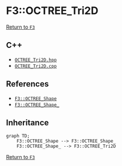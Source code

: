 # F3::OCTREE_Tri2D

[Return to `F3`](/docs/F3.md)

## C++

- [`OCTREE_Tri2D.hpp`](/c++/include/OCTREE_Tri2D.hpp)
- [`OCTREE_Tri2D.cpp`](/c++/source/OCTREE_Tri2D.cpp)

## References

- [`F3::OCTREE_Shape`](/docs/F3/OCTREE_Shape.md)
- [`F3::OCTREE_Shape_`](/docs/F3/OCTREE_Shape_.md)

## Inheritance

```mermaid
graph TD;
    F3::OCTREE_Shape --> F3::OCTREE_Shape_
    F3::OCTREE_Shape_ --> F3::OCTREE_Tri2D
```

[Return to `F3`](/docs/F3.md)